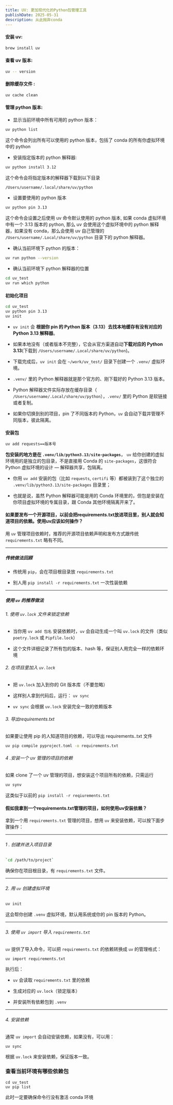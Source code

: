 ```yaml
---
title: UV: 更加现代化的Python包管理工具
publishDate: 2025-05-31
description: 从此抛弃conda
---
```



#### 安装 uv:
```bash
brew install uv
```
#### 查看 uv 版本:
```bash
uv -- version

```
#### 删除缓存文件 :
```bash
uv cache clean
```
#### 管理 python 版本:
- 显示当前环境中所有可用的 python 版本：
```bash
uv python list
```
这个命令会列出所有可以使用的 python 版本，包括了 conda 的所有你虚拟环境中的 python
- 安装指定版本的 python 解释器:
```bash
uv python install 3.12
```
这个命令会将指定版本的解释器下载到以下目录
```bash
/Users/username/.local/share/uv/python
```

- 设置要使用的 python 版本
```bash
uv python pin 3.13
```
这个命令会设置之后使用 uv 命令默认使用的 python 版本, 如果 conda 虚拟环境中有一个 3.13 版本的 python, 那么 uv 会使用这个虚拟环境中的 python 解释器，如果没有 conda，那么会使用 uv 自己管理的 `/Users/username/.Local/share/uv/python` 目录下的 python 解释器。

- 确认当前环境下 python 的版本：
```bash
uv run python --version
```

- 确认当前环境下 python 解释器的位置 
```bash
cd uv_test
uv run which python
```



#### 初始化项目

```bash
cd uv_test
uv python pin 3.13
uv init
```
- `uv init` 会 **根据你 pin 的 Python 版本（3.13）去找本地缓存有没有对应的 Python 3.13 解释器**。
    
- 如果本地没有（或者版本不完整），它会从官方渠道自动**下载对应的 Python 3.13**(下载到 `/Users/username/.Local/share/uv/python`)。
    
- 下载完成后，`uv init` 会在 `~/work/uv_test/` 目录下创建一个 `.venv/` 虚拟环境。
    
- `.venv/` 里的 Python 解释器就是那个官方的、刚下载好的 Python 3.13 版本。
- Python 解释器文件实际存放在缓存目录（ `/Users/username/.Local/share/uv/python`），`.venv/` 里的 Python 是软链接或者复制。
    
- 如果你切换到别的项目，pin 了不同版本的 Python，`uv` 会自动下载并管理不同版本，彼此隔离。


#### 安装包

```bash
uv add requests==版本号
```
**包安装的地方是在 `.venv/lib/python3.13/site-packages`**， `uv` 给你创建的虚拟环境用的是独立的包目录，不是直接用 Conda 的 `site-packages`，这很符合 Python 虚拟环境的设计 — 解释器共享，包隔离。
- 你用 `uv add` 安装的包（比如 `requests`, `certifi` 等）都被装到了这个独立的 `.venv/lib/python3.13/site-packages` 目录里；
    
- 也就是说，虽然 Python 解释器可能是用的 Conda 环境里的，但包是安装在你项目虚拟环境的专属目录，跟 Conda 其他环境隔离开来了。



#### 如果要发布一个开源项目，以前会把requirements.txt放进项目里，别人就会知道项目的依赖。使用uv应该如何操作？

用 `uv` 管理项目依赖时，推荐的开源项目依赖声明和发布方式跟传统 `requirements.txt` 略有不同。

---

##### 传统做法回顾

- 传统用 `pip`，会在项目根目录放 `requirements.txt`
    
- 别人用 `pip install -r requirements.txt` 一次性装依赖
    

---

##### 使用 `uv` 的推荐做法

###### 1. 使用 `uv.lock` 文件来锁定依赖

- 当你用 `uv add 包名` 安装依赖时，`uv` 会自动生成一个叫 `uv.lock` 的文件（类似 `poetry.lock` 或 `Pipfile.lock`）
    
- 这个文件详细记录了所有包的版本、hash 等，保证别人用完全一样的依赖环境
    

###### 2. 在项目里加入 `uv.lock`

- 把 `uv.lock` 加入到你的 Git 版本库（不要忽略）
    
- 这样别人拿到代码后，运行：
    `uv sync`
    
- `uv sync` 会根据 `uv.lock` 安装完全一致的依赖版本

###### 3. 导出requirements.txt
如果要让使用 pip 的人知道项目的依赖，可以导出 requirements..txt 文件
```bash
uv pip compile pyproject.toml -o requirements.txt
```

###### 4 .安装一个 uv 管理的项目的依赖
如果 clone 了一个 uv 管理的项目，想安装这个项目所有的依赖，只需运行
```bash
uv synv
```
这类似于以前的 `pip install -r reqiurements.txt`




#### 假如我拿到一个requirements.txt管理的项目，如何使用uv安装依赖？

拿到一个用 `requirements.txt` 管理的项目，想用 `uv` 来安装依赖，可以按下面步骤操作：

---

###### 1 . 创建并进入项目目录

```bash
`cd /path/to/project`
```

确保你在项目根目录，有 `requirements.txt` 文件。

---

###### 2. 用 `uv` 创建虚拟环境

```bash
uv init
```

这会帮你创建 `.venv` 虚拟环境，默认用系统或你的 pin 版本的 Python。

---

###### 3. 使用 `uv import` 导入 `requirements.txt`

`uv` 提供了导入命令，可以把 `requirements.txt` 的依赖转换成 `uv` 的管理格式：


```bash
uv import requirements.txt
```


执行后：

- `uv` 会读取 `requirements.txt` 里的依赖
    
- 生成对应的 `uv.lock`（锁定版本）
    
- 并安装所有依赖包到 `.venv`
    

---

###### 4. 安装依赖

通常 `uv import` 会自动安装依赖，如果没有，可以用：

```bash
uv sync
```
根据 `uv.lock` 来安装依赖，保证版本一致。


### 查看当前环境有哪些依赖包

```
cd uv_test
uv pip list
```
此时一定要确保命令行没有激活 conda 环境
